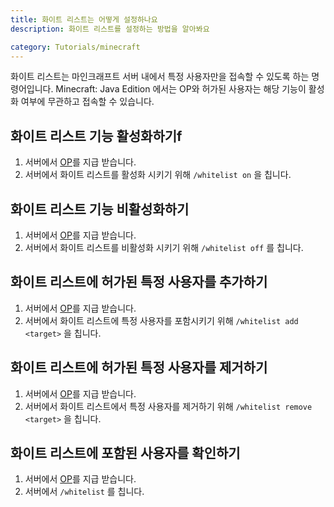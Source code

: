 ```yaml
---
title: 화이트 리스트는 어떻게 설정하나요
description: 화이트 리스트를 설정하는 방법을 알아봐요

category: Tutorials/minecraft
---
```


화이트 리스트는 마인크래프트 서버 내에서 특정 사용자만을 접속할 수 있도록 하는 명령어입니다.
Minecraft: Java Edition 에서는 OP와 허가된 사용자는 해당 기능이 활성화 여부에 무관하고 접속할 수 있습니다.

## 화이트 리스트 기능 활성화하기f
1. 서버에서 [OP](tutorials/minecraft/what-is-op-meaning)를 지급 받습니다.
2. 서버에서 화이트 리스트를 활성화 시키기 위해 `/whitelist on` 을 칩니다.

## 화이트 리스트 기능 비활성화하기
1. 서버에서 [OP](tutorials/minecraft/what-is-op-meaning)를 지급 받습니다.
2. 서버에서 화이트 리스트를 비활성화 시키기 위해 `/whitelist off` 를 칩니다. 

## 화이트 리스트에 허가된 특정 사용자를 추가하기
1. 서버에서 [OP](tutorials/minecraft/what-is-op-meaning)를 지급 받습니다.
2. 서버에서 화이트 리스트에 특정 사용자를 포함시키기 위해 `/whitelist add <target>` 을 칩니다.

## 화이트 리스트에 허가된 특정 사용자를 제거하기
1. 서버에서 [OP](tutorials/minecraft/what-is-op-meaning)를 지급 받습니다.
2. 서버에서 화이트 리스트에서 특정 사용자를 제거하기 위해 `/whitelist remove <target>` 을 칩니다.

## 화이트 리스트에 포함된 사용자를 확인하기
1. 서버에서 [OP](tutorials/minecraft/what-is-op-meaning)를 지급 받습니다.
2. 서버에서 `/whitelist` 를 칩니다.
